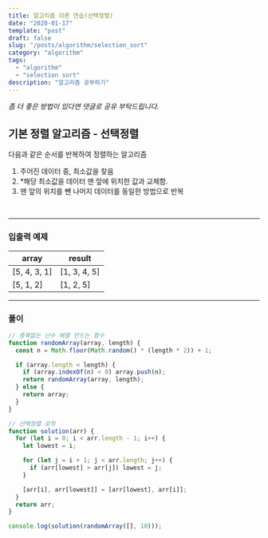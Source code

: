 ```yaml
---
title: 알고리즘 이론 연습(선택정렬)
date: "2020-01-17"
template: "post"
draft: false
slug: "/posts/algorithm/selection_sort"
category: "algorithm"
tags:
  - "algorithm"
  - "selection sort"
description: "알고리즘 공부하기"
---
```

<span class="notice">
  <em>좀 더 좋은 방법이 있다면 댓글로 공유 부탁드립니다.</em>
</span>

## 기본 정렬 알고리즘 - 선택정렬

다음과 같은 순서를 반복하여 정렬하는 알고리즘

1. 주어진 데이터 중, 최소값을 찾음
2. *해당 최소값을 데이터 맨 앞에 위치한 값과 교체함.
3. 맨 앞의 위치를 뺀 나머지 데이터를 동일한 방법으로 반복

<br>

<hr class="sub" />

### 입출력 예제

<article class="board-tbl">

| array                            | result |
| ---------------------------- | ------ |
| [5, 4, 3, 1]                 | [1, 3, 4, 5]      |
| [5, 1, 2]                    | [1, 2, 5]      |

</article>

<hr class="sub" />

### 풀이

``` javascript
// 중복없는 난수 배열 만드는 함수
function randomArray(array, length) {
  const n = Math.floor(Math.random() * (length * 2)) + 1;

  if (array.length < length) {
    if (array.indexOf(n) < 0) array.push(n);
    return randomArray(array, length);
  } else {
    return array;
  }
}

// 선택정렬 로직
function solution(arr) {
  for (let i = 0; i < arr.length - 1; i++) {
    let lowest = i;

    for (let j = i + 1; j < arr.length; j++) {
      if (arr[lowest] > arr[j]) lowest = j;
    }

    [arr[i], arr[lowest]] = [arr[lowest], arr[i]];
  }
  return arr;
}

console.log(solution(randomArray([], 10)));
```

<br>
<br>
<br>
<br>
<br>